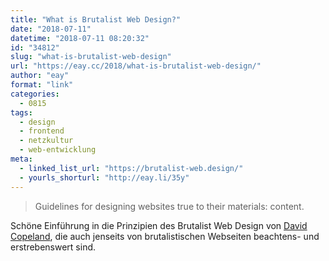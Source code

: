 ```yaml
---
title: "What is Brutalist Web Design?"
date: "2018-07-11"
datetime: "2018-07-11 08:20:32"
id: "34812"
slug: "what-is-brutalist-web-design"
url: "https://eay.cc/2018/what-is-brutalist-web-design/"
author: "eay"
format: "link"
categories:
  - 0815
tags:
  - design
  - frontend
  - netzkultur
  - web-entwicklung
meta:
  - linked_list_url: "https://brutalist-web.design/"
  - yourls_shorturl: "http://eay.li/35y"
---
```


> Guidelines for designing websites true to their materials: content.

Schöne Einführung in die Prinzipien des Brutalist Web Design von [David Copeland](https://naildrivin5.com/), die auch jenseits von brutalistischen Webseiten beachtens- und erstrebenswert sind.
